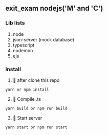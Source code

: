 ## exit_exam nodejs('M' and 'C')

### Lib lists
1. node
2. json-server (mock database)
3. typescript
4. nodemon
5. ejs

### Install
1. 📄 after clone this repo 
```
yarn or npm install
```
2. 💈 Compile .ts 
```
yarn build or npm run build
```
3. 🚀  Start server 
```
yarn start or npm run start
```
